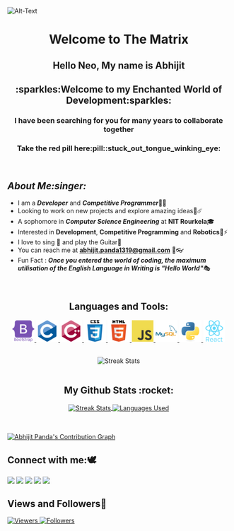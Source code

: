 ![Alt-Text](/Resources/theMaTRiX.gif)
<div align = "center">
  <h1>Welcome to The Matrix</h1>
  <h2>Hello Neo, My name is Abhijit</h2>
  <h2>:sparkles:Welcome to my Enchanted World of Development:sparkles:</h2>
  <h3>I have been searching for you for many years to collaborate together</h3>
  <h3>Take the red pill here:pill::stuck_out_tongue_winking_eye:</h3>
</div>
<br />

<h2><strong><em>About Me:singer:</strong></em></h2>
  
-    I am a ***Developer*** and ***Competitive Programmer***:man_technologist:
-    Looking to work on new projects and explore amazing ideas:milky_way::comet:
-    A sophomore in ***Computer Science Engineering*** at **NIT Rourkela**:mortar_board:
-    Interested in **Development**, **Competitive Programming** and **Robotics**:star2::zap:
-    I love to sing :microphone: and play the Guitar:guitar:
-    You can reach me at **abhijit.panda1319@gmail.com** :wind_chime::eyeglasses:
-    Fun Fact : ***Once you entered the world of coding, the maximum utilisation of the English Language in Writing is "Hello World"***:performing_arts:

<br />
<div>
  <h2 align="center">Languages and Tools:</h2>
  <p align="center"> <a href="https://getbootstrap.com" target="_blank" rel="noreferrer"> <img     src="https://raw.githubusercontent.com/devicons/devicon/master/icons/bootstrap/bootstrap-plain-wordmark.svg" alt="bootstrap" width="50" height="50"/> </a> <a href="https://www.cprogramming.com/" target="_blank" rel="noreferrer"> <img src="https://raw.githubusercontent.com/devicons/devicon/master/icons/c/c-original.svg" alt="c" width="50" height="50"/> </a> <a href="https://www.w3schools.com/cpp/" target="_blank" rel="noreferrer"> <img src="https://raw.githubusercontent.com/devicons/devicon/master/icons/cplusplus/cplusplus-original.svg" alt="cplusplus" width="50" height="50"/> </a> <a href="https://www.w3schools.com/css/" target="_blank" rel="noreferrer"> <img src="https://raw.githubusercontent.com/devicons/devicon/master/icons/css3/css3-original-wordmark.svg" alt="css3" width="50" height="50"/> </a> <a href="https://www.w3.org/html/" target="_blank" rel="noreferrer"> <img src="https://raw.githubusercontent.com/devicons/devicon/master/icons/html5/html5-original-wordmark.svg" alt="html5" width="50" height="50"/> </a> <a href="https://developer.mozilla.org/en-US/docs/Web/JavaScript" target="_blank" rel="noreferrer"> <img src="https://raw.githubusercontent.com/devicons/devicon/master/icons/javascript/javascript-original.svg" alt="javascript" width="50" height="50"/> </a> <a href="https://www.mysql.com/" target="_blank" rel="noreferrer"> <img src="https://raw.githubusercontent.com/devicons/devicon/master/icons/mysql/mysql-original-wordmark.svg" alt="mysql" width="50" height="50"/> </a> <a href="https://www.python.org" target="_blank" rel="noreferrer"> <img src="https://raw.githubusercontent.com/devicons/devicon/master/icons/python/python-original.svg" alt="python" width="50" height="50"/> </a> <a href="https://reactjs.org/" target="_blank" rel="noreferrer"> <img src="https://raw.githubusercontent.com/devicons/devicon/master/icons/react/react-original-wordmark.svg" alt="react" width="50" height="50"/> </a> </p>
</div>
<br />
<div align="center">
  <img src = "http://github-readme-streak-stats.herokuapp.com?user=Abhijit-Panda13&theme=highcontrast&hide_border=true&count_private=true&date_format=M%20j%5B%2C%20Y%5D" alt="Streak Stats">
</div>
<!-- [![GitHub Streak](http://github-readme-streak-stats.herokuapp.com?user=Abhijit-Panda13&theme=highcontrast&hide_border=true&date_format=M%20j%5B%2C%20Y%5D)](https://git.io/streak-stats) -->
<br />

<div align="center">
  <h2><strong>My Github Stats</strong> :rocket:</h2>
  <a align="center" href="https://github.com/anuraghazra/github-readme-stats">
    <img align="center" src = "https://github-readme-stats.vercel.app/api?username=Abhijit-Panda13&show_icons=true&count_private=true&theme=midnight-purple&hide_border=true" alt="Streak Stats">
  </a>

  <a align="center" href="https://github.com/anuraghazra/convoychat">
    <img align="center" src = "https://github-readme-stats.vercel.app/api/top-langs/?username=Abhijit-Panda13&layout=compact&theme=midnight-purple&hide_border=true" alt="Languages Used">
  </a>
</div>
<br /><br />

[![Abhijit Panda's Contribution Graph](https://activity-graph.herokuapp.com/graph?username=Abhijit-Panda13&bg_color=000000&color=F0A500&line=AE00FB&point=24292e&area=true&hide_border=true)](https://github.com/ashutosh00710/github-readme-activity-graph)

## Connect with me::dove:
<p align="left">

  <a href = "https://www.linkedin.com/in/abhijit-panda-xxznosz/"><img src="https://img.icons8.com/fluent/48/000000/linkedin.png"/></a>
  <a href = "https://www.instagram.com/abhijit__panda/"><img src="https://img.icons8.com/fluent/48/000000/instagram-new.png"/></a>
  <a href = "https://www.facebook.com/abhijit.panda.564813"><img src="https://img.icons8.com/fluency/48/000000/facebook-new.png"/></a>
  <a href = "https://twitter.com/AbhijitPanda131"><img src="https://img.icons8.com/fluent/48/000000/twitter.png"/></a>
  <a href = "https://www.youtube.com/channel/UCD5L4bhlggTf2MuCP8N90sw/videos"><img src="https://img.icons8.com/color/48/000000/youtube-play.png"/></a>

</p>

## Views and Followers:whale2:
<a href="https://github.com/Meghna-DAS/github-profile-views-counter">
    <img src="https://komarev.com/ghpvc/?username=Abhijit-Panda13" alt = "Viewers">
</a>
<a href="https://github.com/SubhamRaoniar28?tab=followers">
  <img src="https://img.shields.io/github/followers/Abhijit-Panda13?label=Followers&style=social" alt="Followers">
</a>

<!--
**Abhijit-Panda13/Abhijit-Panda13** is a ✨ _special_ ✨ repository because its `README.md` (this file) appears on your GitHub profile.

Here are some ideas to get you started:

- 🔭 I’m currently working on ...
- 🌱 I’m currently learning ...
- 👯 I’m looking to collaborate on ...
- 🤔 I’m looking for help with ...
- 💬 Ask me about ...
- 📫 How to reach me: ...
- 😄 Pronouns: ...
- ⚡ Fun fact: ...
-->

